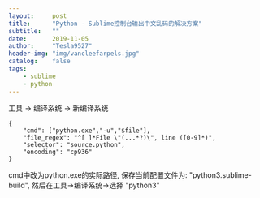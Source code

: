 ```yaml
---
layout:     post
title:      "Python - Sublime控制台输出中文乱码的解决方案"
subtitle:   ""
date:       2019-11-05
author:     "Tesla9527"
header-img: "img/vancleefarpels.jpg"
catalog:    false
tags:
    - sublime
    - python
---
```


工具 -> 编译系统  -> 新编译系统
```
{  
    "cmd": ["python.exe","-u","$file"],  
    "file_regex": "^[ ]*File \"(...*?)\", line ([0-9]*)",  
    "selector": "source.python",  
    "encoding": "cp936" 
}
```
cmd中改为python.exe的实际路径, 保存当前配置文件为: "python3.sublime-build", 然后在工具->编译系统->选择 "python3"